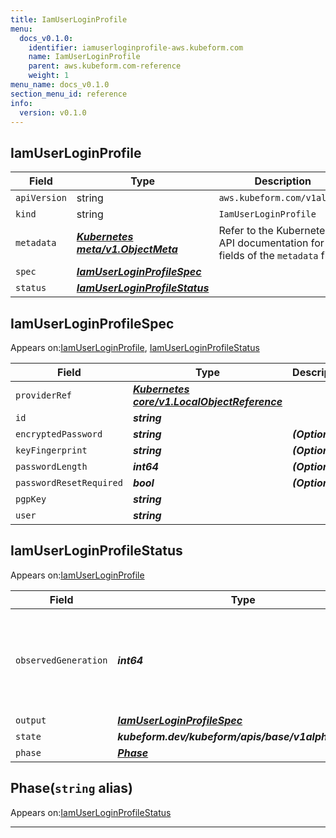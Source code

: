 ```yaml
---
title: IamUserLoginProfile
menu:
  docs_v0.1.0:
    identifier: iamuserloginprofile-aws.kubeform.com
    name: IamUserLoginProfile
    parent: aws.kubeform.com-reference
    weight: 1
menu_name: docs_v0.1.0
section_menu_id: reference
info:
  version: v0.1.0
---
```


## IamUserLoginProfile
| Field | Type | Description |
| ------ | ----- | ----------- |
| `apiVersion` | string | `aws.kubeform.com/v1alpha1` |
|    `kind` | string | `IamUserLoginProfile` |
| `metadata` | ***[Kubernetes meta/v1.ObjectMeta](https://kubernetes.io/docs/reference/generated/kubernetes-api/v1.13/#objectmeta-v1-meta)***|Refer to the Kubernetes API documentation for the fields of the `metadata` field.|
| `spec` | ***[IamUserLoginProfileSpec](#iamuserloginprofilespec)***||
| `status` | ***[IamUserLoginProfileStatus](#iamuserloginprofilestatus)***||
## IamUserLoginProfileSpec

Appears on:[IamUserLoginProfile](#iamuserloginprofile), [IamUserLoginProfileStatus](#iamuserloginprofilestatus)

| Field | Type | Description |
| ------ | ----- | ----------- |
| `providerRef` | ***[Kubernetes core/v1.LocalObjectReference](https://kubernetes.io/docs/reference/generated/kubernetes-api/v1.13/#localobjectreference-v1-core)***||
| `id` | ***string***||
| `encryptedPassword` | ***string***| ***(Optional)*** |
| `keyFingerprint` | ***string***| ***(Optional)*** |
| `passwordLength` | ***int64***| ***(Optional)*** |
| `passwordResetRequired` | ***bool***| ***(Optional)*** |
| `pgpKey` | ***string***||
| `user` | ***string***||
## IamUserLoginProfileStatus

Appears on:[IamUserLoginProfile](#iamuserloginprofile)

| Field | Type | Description |
| ------ | ----- | ----------- |
| `observedGeneration` | ***int64***| ***(Optional)*** Resource generation, which is updated on mutation by the API Server.|
| `output` | ***[IamUserLoginProfileSpec](#iamuserloginprofilespec)***| ***(Optional)*** |
| `state` | ***kubeform.dev/kubeform/apis/base/v1alpha1.State***| ***(Optional)*** |
| `phase` | ***[Phase](#phase)***| ***(Optional)*** |
## Phase(`string` alias)

Appears on:[IamUserLoginProfileStatus](#iamuserloginprofilestatus)

---
